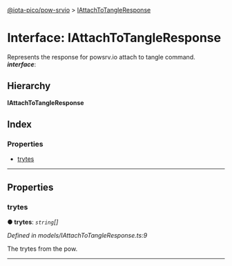 [@iota-pico/pow-srvio](../README.md) > [IAttachToTangleResponse](../interfaces/iattachtotangleresponse.md)

# Interface: IAttachToTangleResponse

Represents the response for powsrv.io attach to tangle command.
*__interface__*: 

## Hierarchy

**IAttachToTangleResponse**

## Index

### Properties

* [trytes](iattachtotangleresponse.md#trytes)

---

## Properties

<a id="trytes"></a>

###  trytes

**● trytes**: *`string`[]*

*Defined in models/IAttachToTangleResponse.ts:9*

The trytes from the pow.

___

